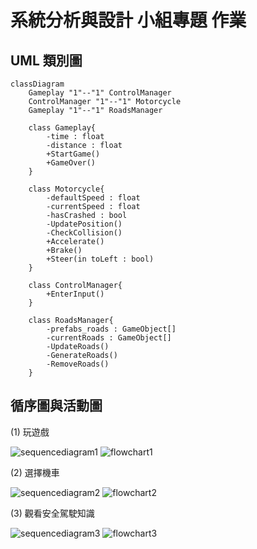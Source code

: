 # 系統分析與設計 小組專題 作業

## UML 類別圖
```mermaid
classDiagram
    Gameplay "1"--"1" ControlManager
    ControlManager "1"--"1" Motorcycle
    Gameplay "1"--"1" RoadsManager
    
    class Gameplay{
        -time : float
        -distance : float
        +StartGame()
        +GameOver()
    }
    
    class Motorcycle{
        -defaultSpeed : float
        -currentSpeed : float
        -hasCrashed : bool
        -UpdatePosition()
        -CheckCollision()
        +Accelerate()
        +Brake()
        +Steer(in toLeft : bool)
    }
    
    class ControlManager{
        +EnterInput()
    }
    
    class RoadsManager{
        -prefabs_roads : GameObject[]
        -currentRoads : GameObject[]
        -UpdateRoads()
        -GenerateRoads()
        -RemoveRoads()
    }
```

## 循序圖與活動圖
(1) 玩遊戲

![sequencediagram1](sequencediagram1.png)
![flowchart1](flowchart1.png)

(2) 選擇機車

![sequencediagram2](sequencediagram2.png)
![flowchart2](flowchart2.png)

(3) 觀看安全駕駛知識

![sequencediagram3](sequencediagram3.png)
![flowchart3](flowchart3.png)

